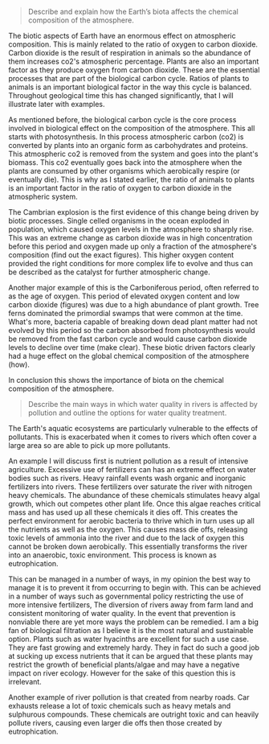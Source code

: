 >Describe and explain how the Earth’s biota affects the chemical composition of the atmosphere.

The biotic aspects of Earth have an enormous effect on atmospheric composition. This is mainly related to the ratio of oxygen to carbon dioxide. Carbon dioxide is the result of respiration in animals so the abundance of them increases co2's atmospheric percentage. Plants are also an important factor as they produce oxygen from carbon dioxide. These are the essential processes that are part of the biological carbon cycle. Ratios of plants to animals is an important biological factor in the way this cycle is balanced. Throughout geological time this has changed significantly, that I will illustrate later with examples.

As mentioned before, the biological carbon cycle is the core process involved in biological effect on the composition of the atmosphere. This all starts with photosynthesis. In this process atmospheric carbon (co2) is converted by plants into an organic form as carbohydrates and proteins. This atmospheric co2 is removed from the system and goes into the plant's biomass.  This co2 eventually goes back into the atmosphere when the plants are consumed by other organisms which aerobically respire (or eventually die). This is why as I stated earlier, the ratio of animals to plants is an important factor in the ratio of oxygen to carbon dioxide in the atmospheric system.

The Cambrian explosion is the first evidence of this change being driven by biotic processes. Single celled organisms in the ocean exploded in population, which caused oxygen levels in the atmosphere to sharply rise. This was an extreme change as carbon dioxide was in high concentration before this period and oxygen made up only a fraction of the atmosphere's composition (find out the exact figures). This higher oxygen content  provided the right conditions for more complex life to evolve and thus can be described as the catalyst for further atmospheric change.

Another major example of this is the Carboniferous period, often referred to as the age of oxygen. This period of elevated oxygen content and low carbon dioxide (figures) was due to a high abundance of plant growth. Tree ferns dominated the primordial swamps that were common at the time. What's more, bacteria capable of breaking down dead plant matter had not evolved by this period so the carbon absorbed from photosynthesis would be removed from the fast carbon cycle and would cause carbon dioxide levels to decline over time (make clear). These biotic driven factors clearly had a huge effect on the global chemical composition of the atmosphere (how).

In conclusion this shows the importance of biota on the chemical composition of the atmosphere.

>Describe the main ways in which water quality in rivers is affected by pollution and outline the options for water quality treatment. 

The Earth's aquatic ecosystems are particularly vulnerable to the effects of pollutants. This is exacerbated when it comes to rivers which often cover a large area so are able to pick up more pollutants.

An example I will discuss first is nutrient pollution as a result of intensive agriculture. Excessive use of fertilizers can has an extreme effect on water bodies such as rivers. Heavy rainfall events wash organic and inorganic fertilizers into rivers. These fertilizers over saturate the river with nitrogen heavy chemicals. The abundance of these chemicals stimulates heavy algal growth, which out competes other plant life. Once this algae reaches critical mass and has used up all these chemicals it dies off. This creates the perfect environment for aerobic bacteria to thrive which in turn uses up all the nutrients as well as the oxygen. This causes mass die offs, releasing toxic levels of ammonia into the river and due to the lack of oxygen this cannot be broken down aerobically. This essentially transforms the river into an anaerobic, toxic environment. This process is known as eutrophication. 

This can be managed in a number of ways, in my opinion the best way to manage it is to prevent it from occurring to begin with. This can be achieved in a number of ways such as governmental policy restricting the use of more intensive fertilizers, The diversion of rivers away from farm land and consistent monitoring of water quality. In the event that prevention is nonviable there are yet more ways the problem can be remedied. I am a big fan of biological filtration as I believe it is the most natural and sustainable option. Plants such as water hyacinths are excellent for such a use case. They are fast growing and extremely hardy. They in fact do such a good job at sucking up excess nutrients that it can be argued that these plants may restrict the growth of beneficial plants/algae and may have a negative impact on river ecology. However for the sake of this question this is irrelevant.

Another example of river pollution is that created from nearby roads. Car exhausts release a lot of toxic chemicals such as heavy metals and sulphurous compounds. These chemicals are outright toxic and can heavily pollute rivers, causing even larger die offs then those created by eutrophication. 